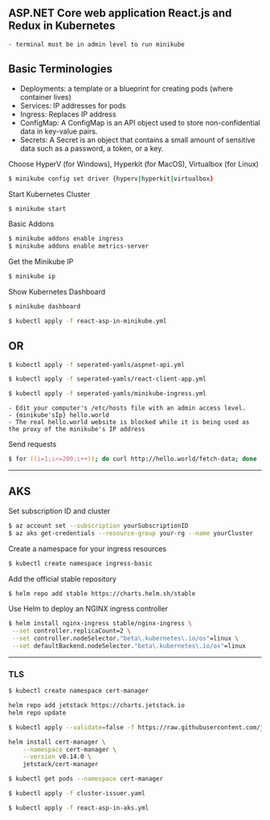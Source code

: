 ## ASP.NET Core web application React.js and Redux in Kubernetes

    - terminal must be in admin level to run minikube

## Basic Terminologies

- Deployments: a template or a blueprint for creating pods (where container lives)
- Services: IP addresses for pods
- Ingress: Replaces IP address
- ConfigMap: A ConfigMap is an API object used to store non-confidential data in key-value pairs.
- Secrets: A Secret is an object that contains a small amount of sensitive data such as a password, a token, or a key.

Choose HyperV (for Windows), Hyperkit (for MacOS), Virtualbox (for Linux)

```zsh
$ minikube config set driver {hyperv|hyperkit|virtualbox}
```

Start Kubernetes Cluster

```zsh
$ minikube start
```

Basic Addons

```zsh
$ minikube addons enable ingress
$ minikube addons enable metrics-server
```

Get the Minikube IP

```zsh
$ minikube ip
```

Show Kubernetes Dashboard

```zsh
$ minikube dashboard
```

```zsh
$ kubectl apply -f react-asp-in-minikube.yml
```

## OR

```zsh
$ kubectl apply -f seperated-yamls/aspnet-api.yml
```

```zsh
$ kubectl apply -f seperated-yamls/react-client-app.yml
```

```zsh
$ kubectl apply -f seperated-yamls/minikube-ingress.yml
```

    - Edit your computer's /etc/hosts file with an admin access level.
    - {minikube'sIp} hello.world
    - The real hello.world website is blocked while it is being used as the proxy of the minikube's IP address

Send requests

```zsh
$ for ((i=1;i<=200;i++)); do curl http://hello.world/fetch-data; done
```

---

## AKS

Set subscription ID and cluster

```zsh
$ az account set --subscription yourSubscriptionID
$ az aks get-credentials --resource-group your-rg --name yourCluster
```

Create a namespace for your ingress resources

```zsh
$ kubectl create namespace ingress-basic
```

Add the official stable repository

```zsh
$ helm repo add stable https://charts.helm.sh/stable
```

Use Helm to deploy an NGINX ingress controller

```zsh
$ helm install nginx-ingress stable/nginx-ingress \
 --set controller.replicaCount=2 \
 --set controller.nodeSelector."beta\.kubernetes\.io/os"=linux \
 --set defaultBackend.nodeSelector."beta\.kubernetes\.io/os"=linux
```

---

### TLS

```zsh
$ kubectl create namespace cert-manager
```

```zsh
helm repo add jetstack https://charts.jetstack.io
helm repo update
```

```zsh
$ kubectl apply --validate=false -f https://raw.githubusercontent.com/jetstack/cert-manager/release-0.14/deploy/manifests/00-crds.yaml
```

```zsh
helm install cert-manager \
    --namespace cert-manager \
    --version v0.14.0 \
    jetstack/cert-manager
```

```zsh
$ kubectl get pods --namespace cert-manager
```

```zsh
$ kubectl apply -f cluster-issuer.yaml
```

```zsh
$ kubectl apply -f react-asp-in-aks.yml
```
